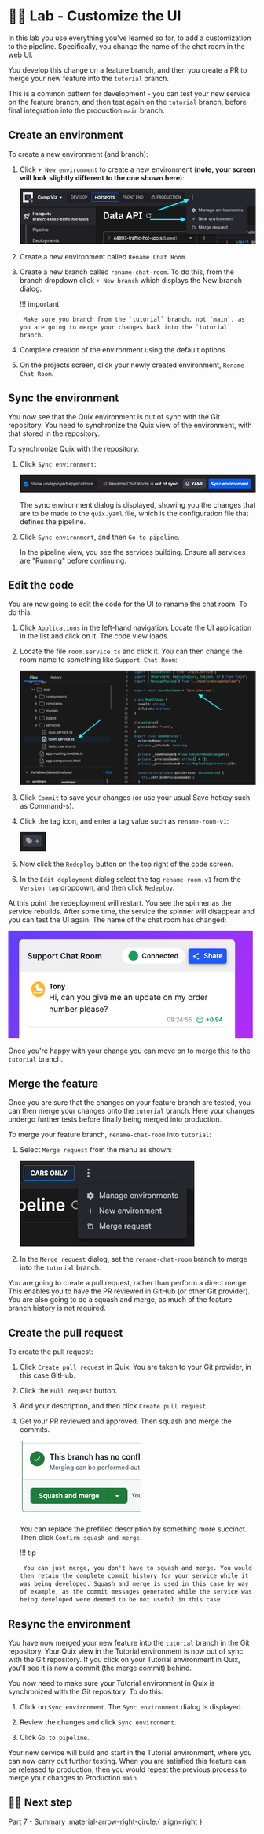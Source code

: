 # 👩‍🔬 Lab - Customize the UI

In this lab you use everything you've learned so far, to add a customization to the pipeline. Specifically, you change the name of the chat room in the web UI.

You develop this change on a feature branch, and then you create a PR to merge your new feature into the `tutorial` branch. 

This is a common pattern for development - you can test your new service on the feature branch, and then test again on the `tutorial` branch, before final integration into the production `main` branch.

## Create an environment

To create a new environment (and branch):

1. Click `+ New environment` to create a new environment (**note, your screen will look slightly different to the one shown here**):

    ![New environment](./images/new-environment.png)

2. Create a new environment called `Rename Chat Room`.

3. Create a new branch called `rename-chat-room`. To do this, from the branch dropdown click `+ New branch` which displays the New branch dialog.

    !!! important

        Make sure you branch from the `tutorial` branch, not `main`, as you are going to merge your changes back into the `tutorial` branch.

4. Complete creation of the environment using the default options.

5. On the projects screen, click your newly created environment, `Rename Chat Room`.

## Sync the environment

You now see that the Quix environment is out of sync with the Git repository. You need to synchronize the Quix view of the environment, with that stored in the repository. 

To synchronize Quix with the repository:

1. Click `Sync environment`:

    ![Sync environment](./images/sync-environment.png)

    The sync environment dialog is displayed, showing you the changes that are to be made to the `quix.yaml` file, which is the configuration file that defines the pipeline.

2. Click `Sync environment`, and then `Go to pipeline`. 

    In the pipeline view, you see the services building. Ensure all services are "Running" before continuing.

## Edit the code

You are now going to edit the code for the UI to rename the chat room. To do this:

1. Click `Applications` in the left-hand navigation. Locate the UI application in the list and click on it. The code view loads.

2. Locate the file `room.service.ts` and click it. You can then change the room name to something like `Support Chat Room`:

    ![Edit code](./images/edit-code.png)

3. Click `Commit` to save your changes (or use your usual Save hotkey such as Command-s).

4. Click the tag icon, and enter a tag value such as `rename-room-v1`:

    ![Tag icon](./images/tag.png)

5. Now click the `Redeploy` button on the top right of the code screen.

6. In the `Edit deployment` dialog select the tag `rename-room-v1` from the `Version tag` dropdown, and then click `Redeploy`.

At this point the redeployment will restart. You see the spinner as the service rebuilds. After some time, the service the spinner will disappear and you can test the UI again. The name of the chat room has changed:

![New name](./images/new-name.png)

Once you're happy with your change you can move on to merge this to the `tutorial` branch.

## Merge the feature

Once you are sure that the changes on your feature branch are tested, you can then merge your changes onto the `tutorial` branch. Here your changes undergo further tests before finally being merged into production. 

To merge your feature branch, `rename-chat-room` into `tutorial`:

1. Select `Merge request` from the menu as shown:

    ![Merge request menu](./images/merge-request-menu.png)

2. In the `Merge request` dialog, set the `rename-chat-room` branch to merge into the `tutorial` branch.

You are going to create a pull request, rather than perform a direct merge. This enables you to have the PR reviewed in GitHub (or other Git provider). You are also going to do a squash and merge, as much of the feature branch history is not required.

## Create the pull request

To create the pull request:

1. Click `Create pull request` in Quix. You are taken to your Git provider, in this case GitHub.

2. Click the `Pull request` button.

3. Add your description, and then click `Create pull request`.

4. Get your PR reviewed and approved. Then squash and merge the commits.

    ![Squash and merge](./images/squash-and-merge.png)

    You can replace the prefilled description by something more succinct. Then click `Confirm squash and merge`.

    !!! tip

        You can just merge, you don't have to squash and merge. You would then retain the complete commit history for your service while it was being developed. Squash and merge is used in this case by way of example, as the commit messages generated while the service was being developed were deemed to be not useful in this case.

## Resync the environment

You have now merged your new feature into the `tutorial` branch in the Git repository. Your Quix view in the Tutorial environment is now out of sync with the Git repository. If you click on your Tutorial environment in Quix, you'll see it is now a commit (the merge commit) behind.

You now need to make sure your Tutorial environment in Quix is synchronized with the Git repository. To do this:

1. Click on `Sync environment`. The `Sync environment` dialog is displayed.

2. Review the changes and click `Sync environment`.

3. Click `Go to pipeline`.

Your new service will build and start in the Tutorial environment, where you can now carry out further testing. When you are satisfied this feature can be released tp production, then you would repeat the previous process to merge your changes to Production `main`.

## 🏃‍♀️ Next step

[Part 7 - Summary :material-arrow-right-circle:{ align=right }](summary.md)
